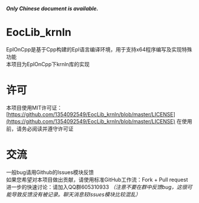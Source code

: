 ***Only Chinese document is available.***

# EocLib_krnln
EplOnCpp是基于Cpp构建的Epl语言编译环境，用于支持x64程序编写及实现特殊功能  
本项目为EplOnCpp下krnln库的实现  

# 许可
本项目使用MIT许可证：[https://github.com/1354092549/EocLib_krnln/blob/master/LICENSE](https://github.com/1354092549/EocLib_krnln/blob/master/LICENSE)
在使用前，请务必阅读并遵守许可证

# 交流
一般bug请用Github的Issues模块反馈  
如果您希望对本项目做出贡献，请使用标准GitHub工作流：Fork + Pull request  
进一步的快速讨论：请加入QQ群605310933 *（注意不要在群中反馈bug，这很可能导致反馈没有被记录。聊天消息较Issues模块比较混乱）*  